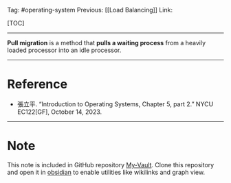 Tag: #operating-system 
Previous: [[Load Balancing]]
Link: 

[TOC]

---

**Pull migration** is a method that **pulls a waiting process** from a heavily loaded processor into an idle processor.

---

# Reference

- 張立平. “Introduction to Operating Systems, Chapter 5, part 2.” NYCU EC122[GF], October 14, 2023.

---

# Note

This note is included in GitHub repository [My-Vault](https://github.com/LittleD3092/My-Vault.git). Clone this repository and open it in [obsidian](https://obsidian.md/) to enable utilities like wikilinks and graph view.